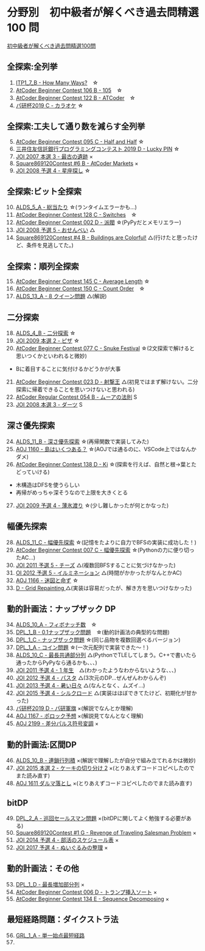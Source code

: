 # 分野別　初中級者が解くべき過去問精選 100 問
[初中級者が解くべき過去問精選100問](https://qiita.com/e869120/items/eb50fdaece12be418faa)

## 全探索:全列挙
1. [ITP1_7_B - How Many Ways?](http://judge.u-aizu.ac.jp/onlinejudge/description.jsp?id=ITP1_7_B&lang=ja)　☆
2. [AtCoder Beginner Contest 106 B - 105](https://atcoder.jp/contests/abc106/tasks/abc106_b)　☆
3. [AtCoder Beginner Contest 122 B - ATCoder](https://atcoder.jp/contests/abc122/tasks/abc122_b)　☆
4. [パ研杯2019 C - カラオケ](https://atcoder.jp/contests/pakencamp-2019-day3/tasks/pakencamp_2019_day3_c) ☆

## 全探索:工夫して通り数を減らす全列挙
5. [AtCoder Beginner Contest 095 C - Half and Half](https://atcoder.jp/contests/abc095/tasks/arc096_a) ☆
6. [三井住友信託銀行プログラミングコンテスト 2019 D - Lucky PIN](https://atcoder.jp/contests/sumitrust2019/tasks/sumitb2019_d) ☆
7. [JOI 2007 本選 3 - 最古の遺跡]([https://](https://atcoder.jp/contests/joi2007ho/tasks/joi2007ho_c)) ×
8. [Square869120Contest #6 B - AtCoder Markets](https://atcoder.jp/contests/s8pc-6/tasks/s8pc_6_b) ×
9. [JOI 2008 予選 4 - 星座探し](https://atcoder.jp/contests/joi2008yo/tasks/joi2008yo_d) ☆

## 全探索:ビット全探索
10.  [ALDS_5_A - 総当たり](http://judge.u-aizu.ac.jp/onlinejudge/description.jsp?id=ALDS1_5_A&lang=ja) ☆(ランタイムエラーかも...)
11.  [AtCoder Beginner Contest 128 C - Switches](https://atcoder.jp/contests/abc128/tasks/abc128_c)　☆
12.  [AtCoder Beginner Contest 002 D - 派閥](https://atcoder.jp/contests/abc002/tasks/abc002_4) ☆(PyPyだとメモリエラー)
13.  [JOI 2008 予選 5 - おせんべい](https://atcoder.jp/contests/joi2008yo/tasks/joi2008yo_e) △
14.  [Square869120Contest #4 B - Buildings are Colorful!](https://atcoder.jp/contests/s8pc-4/tasks/s8pc_4_b) △(行けたと思ったけど、条件を見逃してた。)

## 全探索：順列全探索
15.   [AtCoder Beginner Contest 145 C - Average Length](https://atcoder.jp/contests/abc145/tasks/abc145_c) ☆
16.   [AtCoder Beginner Contest 150 C - Count Order](https://atcoder.jp/contests/abc150/tasks/abc150_c)　☆
17.   [ALDS_13_A - 8 クイーン問題](http://judge.u-aizu.ac.jp/onlinejudge/description.jsp?id=ALDS1_13_A&lang=ja) △(解説)

## 二分探索
18.    [ALDS_4_B - 二分探索](http://judge.u-aizu.ac.jp/onlinejudge/description.jsp?id=ALDS1_4_B&lang=ja) ☆
19.    [JOI 2009 本選 2 - ピザ](https://atcoder.jp/contests/joi2009ho/tasks/joi2009ho_b) ☆
20.    [AtCoder Beginner Contest 077 C - Snuke Festival](https://atcoder.jp/contests/abc077/tasks/arc084_a) ☆(2文探索で解けると思いつくかといわれると微妙)
- Bに着目することに気付けるかどうかが大事
21.    [AtCoder Beginner Contest 023 D - 射撃王](https://atcoder.jp/contests/abc023/tasks/abc023_d) △(初見ではまず解けない。二分探索に帰着できることを思いつけないと思われる)
22.    [AtCoder Regular Contest 054 B - ムーアの法則](https://atcoder.jp/contests/arc054/tasks/arc054_b) S
23.    [JOI 2008 本選 3 - ダーツ](https://atcoder.jp/contests/joi2008ho/tasks/joi2008ho_c) S

## 深さ優先探索
24.   [ALDS_11_B - 深さ優先探索](http://judge.u-aizu.ac.jp/onlinejudge/description.jsp?id=ALDS1_11_B) ☆(再帰関数で実装してみた)
25.   [AOJ 1160 - 島はいくつある？](https://onlinejudge.u-aizu.ac.jp/challenges/search/categories/1160) ☆(AOJでは通るのに、VSCode上ではなんかダメ)
26.   [AtCoder Beginner Contest 138 D - Ki](https://atcoder.jp/contests/abc138/tasks/abc138_d) ☆(探索を行えば、自然と根→葉とたどっていける)
- 木構造はDFSを使うらしい
- 再帰がめっちゃ深そうなので上限を大きくとる
27.  [JOI 2009 予選 4 - 薄氷渡り](https://atcoder.jp/contests/joi2009yo/tasks/joi2009yo_d) ☆(少し難しかったが何とかなった)

## 幅優先探索
28.  [ALDS_11_C - 幅優先探索](https://onlinejudge.u-aizu.ac.jp/courses/lesson/1/ALDS1/11/ALDS1_11_C) ☆(記憶をたよりに自力でBFSの実装に成功した！)
29. [AtCoder Beginner Contest 007 C - 幅優先探索](https://atcoder.jp/contests/abc007/tasks/abc007_3) ☆(Pythonの力に便り切ったAC...)
30. [JOI 2011 予選 5 - チーズ](https://atcoder.jp/contests/joi2011yo/tasks/joi2011yo_e) △(複数回BFSすることに気づけなかった)
31. [OI 2012 予選 5 - イルミネーション](https://atcoder.jp/contests/joi2012yo/tasks/joi2012yo_e) △(時間がかかったがなんとかAC)
32. [AOJ 1166 - 迷図と命ず](https://onlinejudge.u-aizu.ac.jp/challenges/search/categories/1166) ☆
33. [D - Grid Repainting ](https://atcoder.jp/contests/abc088/tasks/abc088_d) △(実装は容易だったが、解き方を思いつけなかった)
    
## 動的計画法：ナップザック DP
34.  [ALDS_10_A - フィボナッチ数](https://onlinejudge.u-aizu.ac.jp/courses/lesson/1/ALDS1/10/ALDS1_10_A)　☆
35.  [DPL_1_B - 0,1ナップザック問題](https://onlinejudge.u-aizu.ac.jp/courses/library/7/DPL/1/DPL_1_B)　☆(動的計画法の典型的な問題)
36.  [DPL_1_C - ナップザック問題](https://onlinejudge.u-aizu.ac.jp/courses/library/7/DPL/1/DPL_1_C) ☆(同じ品物を複数回選べるバージョン)
37.  [DPL_1_A - コイン問題](https://onlinejudge.u-aizu.ac.jp/courses/library/7/DPL/1/DPL_1_A) ☆(一次元配列で実装できた～！)
38.  [ALDS_10_C - 最長共通部分列](https://onlinejudge.u-aizu.ac.jp/courses/lesson/1/ALDS1/10/ALDS1_10_C) △(PythonでTLEしてしまう。C++で書いたら通ったからPyPyなら通るかも、、、)
39.  [JOI 2011 予選 4 - 1 年生](https://atcoder.jp/contests/joi2011yo/tasks/joi2011yo_d)　△(わかったようなわからないような、、、)
40.  [JOI 2012 予選 4 - パスタ](https://atcoder.jp/contests/joi2012yo/tasks/joi2012yo_d) △(3次元のDP...ぜんぜんわからんぞ)
41.  [JOI 2013 予選 4 - 暑い日々](https://atcoder.jp/contests/joi2013yo/tasks/joi2013yo_d) △(なんとなく、ムズイ...)
42.  [JOI 2015 予選 4 - シルクロード](https://atcoder.jp/contests/joi2015yo/tasks/joi2015yo_d) △(実装はほぼできてたけど、初期化が甘かった)
43.  [パ研杯2019 D - パ研軍旗](https://atcoder.jp/contests/pakencamp-2019-day3/tasks/pakencamp_2019_day3_d) ×(解説でなんとか理解)
44.  [AOJ 1167 - ポロック予想](http://judge.u-aizu.ac.jp/onlinejudge/description.jsp?id=1167&lang=jp) ×(解説見てなんとなく理解)
45.  [AOJ 2199 - 差分パルス符号変調](http://judge.u-aizu.ac.jp/onlinejudge/description.jsp?id=2199&lang=jp) ×

## 動的計画法:区間DP
46. [ALDS_10_B - 連鎖行列積](http://judge.u-aizu.ac.jp/onlinejudge/description.jsp?id=ALDS1_10_B&lang=ja) ×(解説で理解したが自分で組み立てれるかは微妙)
47. [JOI 2015 本選 2 - ケーキの切り分け 2](https://atcoder.jp/contests/joi2015ho/tasks/joi2015ho_b) ×(とりあえずコードコピペしたのでまた読み直す)
48. [AOJ 1611 ダルマ落とし](http://judge.u-aizu.ac.jp/onlinejudge/description.jsp?id=1611&lang=jp) ×(とりあえずコードコピペしたのでまた読み直す)

## bitDP
49. [DPL_2_A - 巡回セールスマン問題](https://onlinejudge.u-aizu.ac.jp/courses/library/7/DPL/2/DPL_2_A) ×(bitDPに関してよく勉強する必要がある)
50. [Square869120Contest #1 G - Revenge of Traveling Salesman Problem](https://atcoder.jp/contests/s8pc-1/tasks/s8pc_1_g) ×
51. [JOI 2014 予選 4 - 部活のスケジュール表](https://atcoder.jp/contests/joi2014yo/tasks/joi2014yo_d) ×
52. [JOI 2017 予選 4 - ぬいぐるみの整理](https://atcoder.jp/contests/joi2017yo/tasks/joi2017yo_d) ×
    
## 動的計画法：その他
53. [DPL_1_D - 最長増加部分列](http://judge.u-aizu.ac.jp/onlinejudge/description.jsp?id=DPL_1_D&lang=ja) ×
54. [AtCoder Beginner Contest 006 D - トランプ挿入ソート](https://atcoder.jp/contests/abc006/tasks/abc006_4) ×
55. [AtCoder Beginner Contest 134 E - Sequence Decomposing](https://atcoder.jp/contests/abc134/tasks/abc134_e) ×
    
## 最短経路問題：ダイクストラ法
56. [GRL_1_A - 単一始点最短経路](http://judge.u-aizu.ac.jp/onlinejudge/description.jsp?id=GRL_1_A&lang=ja)
57. 